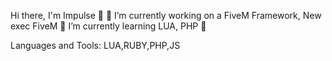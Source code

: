 Hi there, I'm Impulse 👋
🔭 I’m currently working on a FiveM Framework, New exec FiveM
🌱 I’m currently learning LUA, PHP 🤣

Languages and Tools:
LUA,RUBY,PHP,JS


